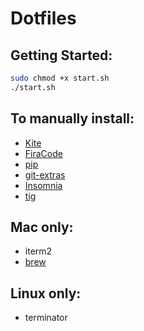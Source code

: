 # Dotfiles

## Getting Started:

```sh
sudo chmod +x start.sh
./start.sh
```

## To manually install:

- [Kite](https://www.kite.com/install/?utm_medium=editor&utm_source=vscode)
- [FiraCode](https://github.com/tonsky/FiraCode/wiki/Installing)
- [pip](https://pip.pypa.io/en/stable/installing/)
- [git-extras](https://github.com/tj/git-extras/blob/master/Installation.md)
- [Insomnia](https://insomnia.rest/download)
- [tig](https://jonas.github.io/tig/INSTALL.html)

## Mac only:

- iterm2
- [brew](https://brew.sh/index_pt-br.html)

## Linux only:

- terminator
